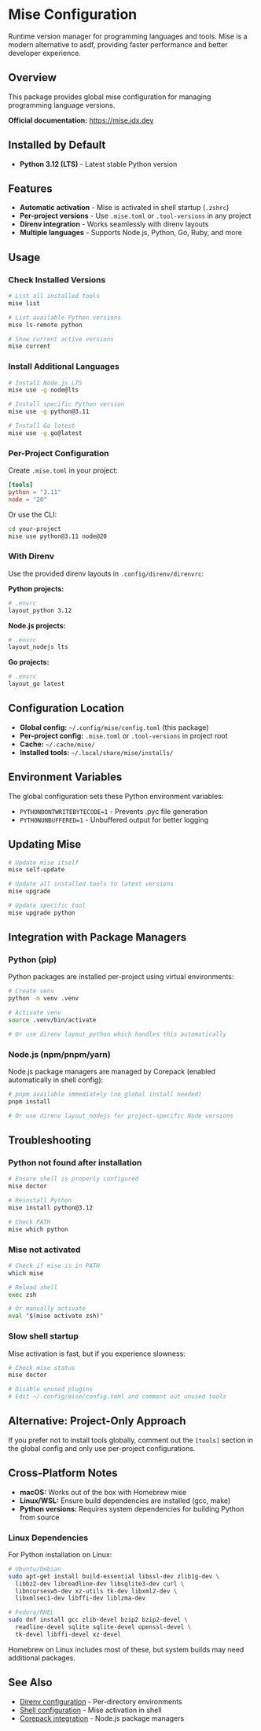 # Mise Configuration

Runtime version manager for programming languages and tools. Mise is a modern alternative to asdf, providing faster performance and better developer experience.

## Overview

This package provides global mise configuration for managing programming language versions.

**Official documentation:** https://mise.jdx.dev

## Installed by Default

- **Python 3.12 (LTS)** - Latest stable Python version

## Features

- **Automatic activation** - Mise is activated in shell startup (`.zshrc`)
- **Per-project versions** - Use `.mise.toml` or `.tool-versions` in any project
- **Direnv integration** - Works seamlessly with direnv layouts
- **Multiple languages** - Supports Node.js, Python, Go, Ruby, and more

## Usage

### Check Installed Versions

```bash
# List all installed tools
mise list

# List available Python versions
mise ls-remote python

# Show current active versions
mise current
```

### Install Additional Languages

```bash
# Install Node.js LTS
mise use -g node@lts

# Install specific Python version
mise use -g python@3.11

# Install Go latest
mise use -g go@latest
```

### Per-Project Configuration

Create `.mise.toml` in your project:

```toml
[tools]
python = "3.11"
node = "20"
```

Or use the CLI:

```bash
cd your-project
mise use python@3.11 node@20
```

### With Direnv

Use the provided direnv layouts in `.config/direnv/direnvrc`:

**Python projects:**
```bash
# .envrc
layout_python 3.12
```

**Node.js projects:**
```bash
# .envrc
layout_nodejs lts
```

**Go projects:**
```bash
# .envrc
layout_go latest
```

## Configuration Location

- **Global config:** `~/.config/mise/config.toml` (this package)
- **Per-project config:** `.mise.toml` or `.tool-versions` in project root
- **Cache:** `~/.cache/mise/`
- **Installed tools:** `~/.local/share/mise/installs/`

## Environment Variables

The global configuration sets these Python environment variables:

- `PYTHONDONTWRITEBYTECODE=1` - Prevents .pyc file generation
- `PYTHONUNBUFFERED=1` - Unbuffered output for better logging

## Updating Mise

```bash
# Update mise itself
mise self-update

# Update all installed tools to latest versions
mise upgrade

# Update specific tool
mise upgrade python
```

## Integration with Package Managers

### Python (pip)

Python packages are installed per-project using virtual environments:

```bash
# Create venv
python -m venv .venv

# Activate venv
source .venv/bin/activate

# Or use direnv layout_python which handles this automatically
```

### Node.js (npm/pnpm/yarn)

Node.js package managers are managed by Corepack (enabled automatically in shell config):

```bash
# pnpm available immediately (no global install needed)
pnpm install

# Or use direnv layout_nodejs for project-specific Node versions
```

## Troubleshooting

### Python not found after installation

```bash
# Ensure shell is properly configured
mise doctor

# Reinstall Python
mise install python@3.12

# Check PATH
mise which python
```

### Mise not activated

```bash
# Check if mise is in PATH
which mise

# Reload shell
exec zsh

# Or manually activate
eval "$(mise activate zsh)"
```

### Slow shell startup

Mise activation is fast, but if you experience slowness:

```bash
# Check mise status
mise doctor

# Disable unused plugins
# Edit ~/.config/mise/config.toml and comment out unused tools
```

## Alternative: Project-Only Approach

If you prefer not to install tools globally, comment out the `[tools]` section in the global config and only use per-project configurations.

## Cross-Platform Notes

- **macOS:** Works out of the box with Homebrew mise
- **Linux/WSL:** Ensure build dependencies are installed (gcc, make)
- **Python versions:** Requires system dependencies for building Python from source

### Linux Dependencies

For Python installation on Linux:

```bash
# Ubuntu/Debian
sudo apt-get install build-essential libssl-dev zlib1g-dev \
  libbz2-dev libreadline-dev libsqlite3-dev curl \
  libncursesw5-dev xz-utils tk-dev libxml2-dev \
  libxmlsec1-dev libffi-dev liblzma-dev

# Fedora/RHEL
sudo dnf install gcc zlib-devel bzip2 bzip2-devel \
  readline-devel sqlite sqlite-devel openssl-devel \
  tk-devel libffi-devel xz-devel
```

Homebrew on Linux includes most of these, but system builds may need additional packages.

## See Also

- [Direnv configuration](../direnv/README.md) - Per-directory environments
- [Shell configuration](../shell/README.md) - Mise activation in shell
- [Corepack integration](../shell/README.md#nodejs--corepack) - Node.js package managers
